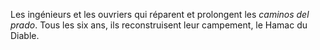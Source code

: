 Les ingénieurs et les ouvriers qui réparent et prolongent les _caminos del prado_. Tous les six ans, ils reconstruisent leur campement, le Hamac du Diable.